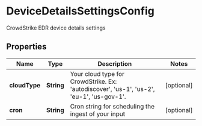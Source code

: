 

# DeviceDetailsSettingsConfig

CrowdStrike EDR device details settings

## Properties

| Name | Type | Description | Notes |
|------------ | ------------- | ------------- | -------------|
|**cloudType** | **String** | Your cloud type for CrowdStrike. Ex: &#39;autodiscover&#39;, &#39;us-1&#39;, &#39;us-2&#39;, &#39;eu-1&#39;, &#39;us-gov-1&#39;. |  [optional] |
|**cron** | **String** | Cron string for scheduling the ingest of your input |  [optional] |



